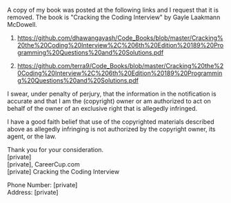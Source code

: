 A copy of my book was posted at the following links and I request that 
it is removed. The book is "Cracking the Coding Interview" by Gayle 
Laakmann McDowell.

1. https://github.com/dhawangayash/Code_Books/blob/master/Cracking%20the%20Coding%20Interview%2C%206th%20Edition%20189%20Programming%20Questions%20and%20Solutions.pdf  

2. https://github.com/terra9/Code_Books/blob/master/Cracking%20the%20Coding%20Interview%2C%206th%20Edition%20189%20Programming%20Questions%20and%20Solutions.pdf  

I swear, under penalty of perjury, that the information in the 
notification is accurate and that I am the (copyright) owner or am 
authorized to act on behalf of the owner of an exclusive right that is 
allegedly infringed.  

I have a good faith belief that use of the copyrighted materials 
described above as allegedly infringing is not authorized by the 
copyright owner, its agent, or the law.  

Thank you for your consideration.   
[private]  
[private], CareerCup.com   
[private] Cracking the Coding Interview  

Phone Number: [private]  
Address: [private]  
